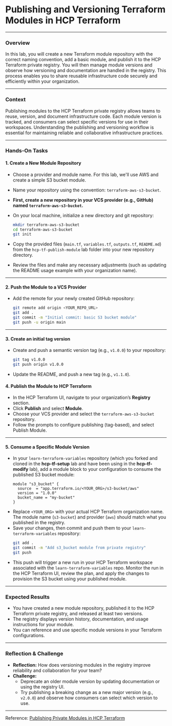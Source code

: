 # Publishing and Versioning Terraform Modules in HCP Terraform

---

### Overview

In this lab, you will create a new Terraform module repository with the correct naming convention, add a basic module, and publish it to the HCP Terraform private registry. You will then manage module versions and observe how versioning and documentation are handled in the registry. This process enables you to share reusable infrastructure code securely and efficiently within your organization.

---

### Context

Publishing modules to the HCP Terraform private registry allows teams to reuse, version, and document infrastructure code. Each module version is tracked, and consumers can select specific versions for use in their workspaces. Understanding the publishing and versioning workflow is essential for maintaining reliable and collaborative infrastructure practices.

---

### Hands-On Tasks

#### 1. Create a New Module Repository

- Choose a provider and module name. For this lab, we'll use AWS and create a simple S3 bucket module.
- Name your repository using the convention: `terraform-aws-s3-bucket`.
- **First, create a new repository in your VCS provider (e.g., GitHub) named `terraform-aws-s3-bucket`.**
- On your local machine, initialize a new directory and git repository:
  ```sh
  mkdir terraform-aws-s3-bucket
  cd terraform-aws-s3-bucket
  git init
  ```
- Copy the provided files (`main.tf`, `variables.tf`, `outputs.tf`, `README.md`) from the `hcp-tf-publish-module` lab folder into your new repository directory.

- Review the files and make any necessary adjustments (such as updating the README usage example with your organization name).

---

#### 2. Push the Module to a VCS Provider

- Add the remote for your newly created GitHub repository:
  ```sh
  git remote add origin <YOUR_REPO_URL>
  git add .
  git commit -m "Initial commit: basic S3 bucket module"
  git push -u origin main
  ```

---

#### 3. Create an initial tag version

- Create and push a semantic version tag (e.g., `v1.0.0`) to your repository:
  ```sh
  git tag v1.0.0
  git push origin v1.0.0
  ```
- Update the README, and push a new tag (e.g., `v1.1.0`).

#### 4. Publish the Module to HCP Terraform

- In the HCP Terraform UI, navigate to your organization’s **Registry** section.
- Click **Publish** and select **Module**.
- Choose your VCS provider and select the `terraform-aws-s3-bucket` repository.
- Follow the prompts to configure publishing (tag-based), and select Publish Module.

---

#### 5. Consume a Specific Module Version

- In your `learn-terraform-variables` repository (which you forked and cloned in the **hcp-tf-setup** lab and have been using in the **hcp-tf-modify** lab), add a module block to your configuration to consume the published S3 bucket module:
  ```hcl
  module "s3_bucket" {
    source  = "app.terraform.io/<YOUR_ORG>/s3-bucket/aws"
    version = "1.0.0"
    bucket_name = "my-bucket"
  }
  ```
- Replace `<YOUR_ORG>` with your actual HCP Terraform organization name. The module name (`s3-bucket`) and provider (`aws`) should match what you published in the registry.
- Save your changes, then commit and push them to your `learn-terraform-variables` repository:
  ```sh
  git add .
  git commit -m "Add s3_bucket module from private registry"
  git push
  ```
- This push will trigger a new run in your HCP Terraform workspace associated with the `learn-terraform-variables` repo. Monitor the run in the HCP Terraform UI, review the plan, and apply the changes to provision the S3 bucket using your published module.

---

### Expected Results

- You have created a new module repository, published it to the HCP Terraform private registry, and released at least two versions.
- The registry displays version history, documentation, and usage instructions for your module.
- You can reference and use specific module versions in your Terraform configurations.

---

### Reflection & Challenge

- **Reflection:** How does versioning modules in the registry improve reliability and collaboration for your team?
- **Challenge:**
  - Deprecate an older module version by updating documentation or using the registry UI.
  - Try publishing a breaking change as a new major version (e.g., `v2.0.0`) and observe how consumers can select which version to use.

---

Reference: [Publishing Private Modules in HCP Terraform](https://developer.hashicorp.com/terraform/cloud-docs/registry/publish-modules) 